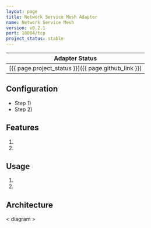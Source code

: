 ```yaml
---
layout: page
title: Network Service Mesh Adapter
name: Network Service Mesh
version: v0.2.1
port: 10004/tcp
project_status: stable
---
```

| Adapter Status |
| :------------: |
| [{{ page.project_status }}]({{ page.github_link }})|

## Configuration
- Step 1)
- Step 2)

## Features
1. 
2. 

## Usage
1. 
2. 

## Architecture
< diagram >